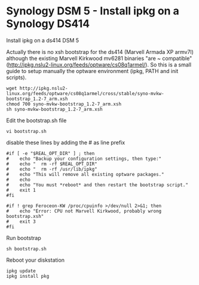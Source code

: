 Synology DSM 5 - Install ipkg on a Synology DS414
==============
Install ipkg on a ds414 DSM 5

Actually there is no xsh bootstrap for the ds414 (Marvell Armada XP armv7l) although the existing Marvell Kirkwood mv6281 binaries "are ~ compatible" (http://ipkg.nslu2-linux.org/feeds/optware/cs08q1armel/). So this is a small guide to setup manually the optware environment (ipkg, PATH and init scripts).

```
wget http://ipkg.nslu2-linux.org/feeds/optware/cs08q1armel/cross/stable/syno-mvkw-bootstrap_1.2-7_arm.xsh
chmod 700 syno-mvkw-bootstrap_1.2-7_arm.xsh
sh syno-mvkw-bootstrap_1.2-7_arm.xsh
```
Edit the bootstrap.sh file
```
vi bootstrap.sh
```
disable these lines by adding the # as line prefix
```
#if [ -e "$REAL_OPT_DIR" ] ; then
#    echo "Backup your configuration settings, then type:"
#    echo "  rm -rf $REAL_OPT_DIR"
#    echo "  rm -rf /usr/lib/ipkg"
#    echo "This will remove all existing optware packages."
#    echo
#    echo "You must *reboot* and then restart the bootstrap script."
#    exit 1
#fi

#if ! grep Feroceon-KW /proc/cpuinfo >/dev/null 2>&1; then
#    echo "Error: CPU not Marvell Kirkwood, probably wrong bootstrap.xsh"
#    exit 3
#fi
```

Run bootstrap
```
sh bootstrap.sh
```

Reboot your diskstation

```
ipkg update
ipkg install pkg
```
